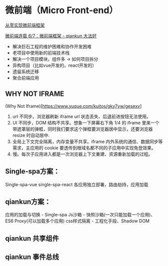 # 微前端（Micro Front-end）

[从零实现微前端框架](http://www.zhufengpeixun.com/jg-vue/vue-analyse/mic-front2.html#%E4%BB%8E%E9%9B%B6%E5%AE%9E%E7%8E%B0%E5%BE%AE%E5%89%8D%E7%AB%AF%E6%A1%86%E6%9E%B6)

[微前端连载 6/7：微前端框架 - qiankun 大法好](https://juejin.cn/post/6846687602439897101)

* 解决巨石工程的维护困难和协作开发困难
* 老项目中使用新的前端技术栈
* 解决一个项目模块，组件多 -> 如何项目拆分
* 异构项目（比如vue开发的，react开发的）
* 遗留系统迁移
* 聚合前端应用

## WHY NOT IFRAME

(Why Not Iframe)[https://www.yuque.com/kuitos/gky7yw/gesexv]

1. url 不同步。浏览器刷新 iframe url 状态丢失、后退前进按钮无法使用。
2. UI 不同步，DOM 结构不共享。想象一下屏幕右下角 1/4 的 iframe 里来一个带遮罩层的弹框，同时我们要求这个弹框要浏览器居中显示，还要浏览器 resize 时自动居中.
3. 全局上下文完全隔离，内存变量不共享。iframe 内外系统的通信、数据同步等需求，主应用的 cookie 要透传到根域名都不同的子应用中实现免登效果。
4. 慢。每次子应用进入都是一次浏览器上下文重建、资源重新加载的过程。

## Single-spa方案：

  Single-spa-vue
  single-spa-react
  各应用独立部署，路由劫持，应用加载

## qiankun方案：

  应用的加载与切换 - Single-spa
  Js沙箱 - 快照沙箱(一次只能加载一个应用)、ES6 Proxy(可以加载多个应用)
  css样式隔离 - 工程化手段、Shadow DOM

## qiankun 共享组件

## qiankun 事件总线
